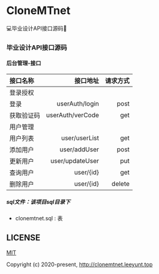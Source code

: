 # CloneMTnet
💻毕业设计API接口源码💯

### 毕业设计API接口源码

#### 后台管理-接口
|接口名称|接口地址|请求方式|
| :- | -: | -: |
| 登录授权 | 
| 登录 | userAuth/login | post |
| 获取验证码 | userAuth/verCode | get |
| 用户管理 | 
| 用户列表 | user/userList | get |
| 添加用户 | user/addUser | post |
| 更新用户 | user/updateUser | put |
| 查询用户 | user/{id} | get |
| 删除用户 | user/{id} | delete |

##### sql文件：该项目sql目录下
* clonemtnet.sql : 表

## LICENSE

[MIT](https://opensource.org/licenses/MIT)

Copyright (c) 2020-present, http://clonemtnet.leeyunt.top
